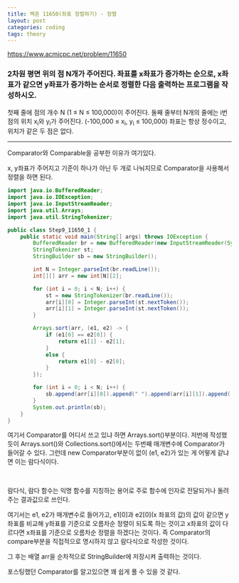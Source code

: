 ```yaml
---
title: 백준 11650(좌표 정렬하기) - 정렬
layout: post
categories: coding
tags: theory
---
```

<https://www.acmicpc.net/problem/11650>
### 2차원 평면 위의 점 N개가 주어진다. 좌표를 x좌표가 증가하는 순으로, x좌표가 같으면 y좌표가 증가하는 순서로 정렬한 다음 출력하는 프로그램을 작성하시오.
첫째 줄에 점의 개수 N (1 ≤ N ≤ 100,000)이 주어진다. 둘째 줄부터 N개의 줄에는 i번점의 위치 x<sub>i</sub>와 y<sub>i</sub>가 주어진다. (-100,000 ≤ x<sub>i</sub>, y<sub>i</sub> ≤ 100,000) 좌표는 항상 정수이고, 위치가 같은 두 점은 없다.    

<hr>
Comparator와 Comparable을 공부한 이유가 여기있다.    

x, y좌표가 주어지고 기준이 하나가 아닌 두 개로 나눠지므로 Comparator을 사용해서 정렬을 하면 된다.    

```java
import java.io.BufferedReader;
import java.io.IOException;
import java.io.InputStreamReader;
import java.util.Arrays;
import java.util.StringTokenizer;

public class Step9_11650_1 {
    public static void main(String[] args) throws IOException {
        BufferedReader br = new BufferedReader(new InputStreamReader(System.in));
        StringTokenizer st;
        StringBuilder sb = new StringBuilder();

        int N = Integer.parseInt(br.readLine());
        int[][] arr = new int[N][2];

        for (int i = 0; i < N; i++) {
            st = new StringTokenizer(br.readLine());
            arr[i][0] = Integer.parseInt(st.nextToken());
            arr[i][1] = Integer.parseInt(st.nextToken());
        }

        Arrays.sort(arr, (e1, e2) -> {
            if (e1[0] == e2[0]) {
                return e1[1] - e2[1];
            }
            else {
                return e1[0] - e2[0];
            }
        });

        for (int i = 0; i < N; i++) {
            sb.append(arr[i][0]).append(" ").append(arr[i][1]).append('\n');
        }
        System.out.println(sb);
    }
}
```
여기서 Comparator를 어디서 쓰고 있냐 하면 Arrays.sort()부분이다. 저번에 작성했듯이 Arrays.sort()와 Collections.sort()에서는 두번째 매개변수에 Comparator가 들어갈 수 있다. 그런데 new Comparator부분이 없이 (e1, e2)가 있는 게 어떻게 같냐면 이는 람다식이다.    

<br>

람다식, 람다 함수는 익명 함수를 지칭하는 용어로 주로 함수에 인자로 전달되거나 돌려주는 결과값으로 쓰인다.     

여기서는 e1, e2가 매개변수로 들어가고, e1[0]과 e2[0](x 좌표의 값)의 값이 같으면 y좌표를 비교해 y좌표를 기준으로 오름차순 정렬이 되도록 하는 것이고 x좌표의 값이 다르다면 x좌표를 기준으로 오름차순 정렬을 하겠다는 것이다. 즉 Comparator의 compare부분을 직접적으로 명시하지 않고 람다식으로 작성한 것이다.    

그 후는 배열 arr을 순차적으로 StringBuilder에 저장시켜 출력하는 것이다.    

포스팅했던 Comparator를 알고있으면 꽤 쉽게 풀 수 있을 것 같다.     

